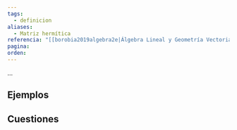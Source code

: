 ```yaml
---
tags:
  - definicion
aliases:
  - Matriz hermítica
referencia: "[[borobia2019algebra2e|Álgebra Lineal y Geometría Vectorial (2a ed)]]"
pagina: 
orden:
---
```

...

## Ejemplos

## Cuestiones
